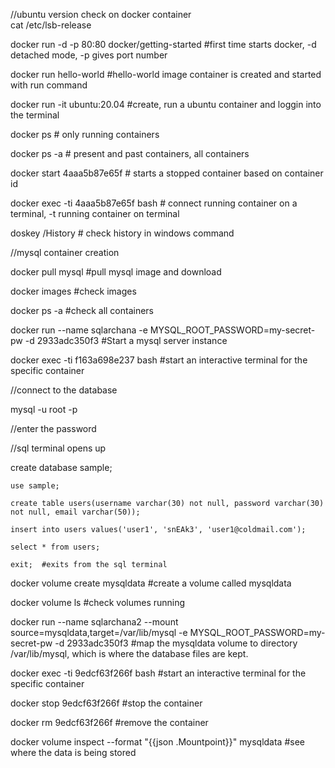 //ubuntu version check on docker container  
 cat /etc/lsb-release  
  
docker run -d -p 80:80 docker/getting-started  #first time starts docker, -d detached mode, -p gives port number  
 
docker run hello-world  #hello-world image container is created and started with run command  
 
docker run -it ubuntu:20.04 #create, run a ubuntu container and loggin into the terminal  
  
docker ps # only running containers   
 
docker ps -a  # present and past containers, all containers  
 
docker start 4aaa5b87e65f  # starts a stopped container based on container id  
 
docker exec -ti 4aaa5b87e65f bash  # connect running container on a terminal, -t running container on terminal  
 
doskey /History  # check history in windows command  







//mysql container creation  

docker pull mysql  #pull mysql image and download
 
docker images  #check images
 
docker ps -a  #check all containers
 
docker run --name sqlarchana -e MYSQL_ROOT_PASSWORD=my-secret-pw -d 2933adc350f3  #Start a mysql server instance
 
docker exec -ti f163a698e237 bash  #start an interactive terminal for the specific container


//connect to the database  

mysql -u root -p  

//enter the password  

//sql terminal opens up  

   create database sample;

    use sample;

    create table users(username varchar(30) not null, password varchar(30) not null, email varchar(50));

    insert into users values('user1', 'snEAk3', 'user1@coldmail.com');

    select * from users;

    exit;  #exits from the sql terminal
    
docker volume create mysqldata   #create a volume called mysqldata   

docker volume ls   #check volumes running  

docker run --name sqlarchana2 --mount source=mysqldata,target=/var/lib/mysql -e MYSQL_ROOT_PASSWORD=my-secret-pw -d 2933adc350f3    #map the mysqldata volume to directory /var/lib/mysql, which is where the database files are kept.

docker exec -ti 9edcf63f266f bash   #start an interactive terminal for the specific container  

docker stop 9edcf63f266f   #stop the container  

docker rm 9edcf63f266f  #remove the container  

docker volume inspect --format "{{json .Mountpoint}}" mysqldata   #see where the data is being stored
